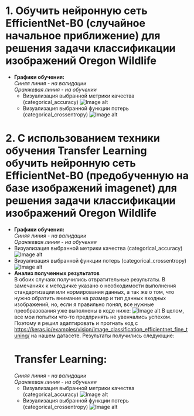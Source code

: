 # 1. Обучить нейронную сеть EfficientNet-B0 (случайное начальное приближение) для решения задачи классификации изображений Oregon Wildlife   
* **Графики обучения:**  
  *Синяя линия - на валидации*   
  *Оранжевая линия - на обучении*   
  * Визуализация выбранной метрики качества (categorical_accuracy)
  ![Image alt](https://github.com/Mariwannaxsfzx/RFaCT-labs/blob/main/lab2/graphs/random_epoch_categorical_accuracy.svg)
  * Визуализация выбранной функции потерь (categorical_crossentropy)
  ![Image alt](https://github.com/Mariwannaxsfzx/RFaCT-labs/blob/main/lab2/graphs/random_epoch_loss.svg)    
# 2. С использованием техники обучения Transfer Learning обучить нейронную сеть EfficientNet-B0 (предобученную на базе изображений imagenet) для решения задачи классификации изображений Oregon Wildlife   
  * **Графики обучения:**  
  *Синяя линия - на валидации*   
  *Оранжевая линия - на обучении*   
  * Визуализация выбранной метрики качества (categorical_accuracy)
  ![Image alt](https://github.com/Mariwannaxsfzx/RFaCT-labs/blob/main/lab2/graphs/imagenet_epoch_categorical_accuracy.svg)
  * Визуализация выбранной функции потерь (categorical_crossentropy)
  ![Image alt](https://github.com/Mariwannaxsfzx/RFaCT-labs/blob/main/lab2/graphs/imagenet_epoch_loss.svg)
* **Анализ полученных результатов**   
  В обоих случаях получились отвратительные результаты. В замечаниях к методичке указано о необходимости выполнения стандартизации или нормирования данных, а так же о том, что нужно обратить внимание на размер и тип данных входных изображений, но, если я правильно понял, все нужные преобразования уже выполнены в коде ниже:
  ![Image alt](https://github.com/Mariwannaxsfzx/RFaCT-labs/blob/main/lab2/pics/1.png)
  В целом, все мои попытки что-то предпринять не увенчались успехом. Поэтому я решил адаптировать и прогнать код с https://keras.io/examples/vision/image_classification_efficientnet_fine_tuning/ на нашем датасете. Результаты получились следующие:    
  # Transfer Learning:   
  *Синяя линия - на валидации*   
  *Оранжевая линия - на обучении*   
  * Визуализация выбранной метрики качества (categorical_accuracy)
  ![Image alt](https://github.com/Mariwannaxsfzx/RFaCT-labs/blob/main/lab2/graphs/my_imagenet_epoch_categorical_accuracy.svg)
  * Визуализация выбранной функции потерь (categorical_crossentropy)
  ![Image alt](https://github.com/Mariwannaxsfzx/RFaCT-labs/blob/main/lab2/graphs/my_imagenet_epoch__loss.svg)
